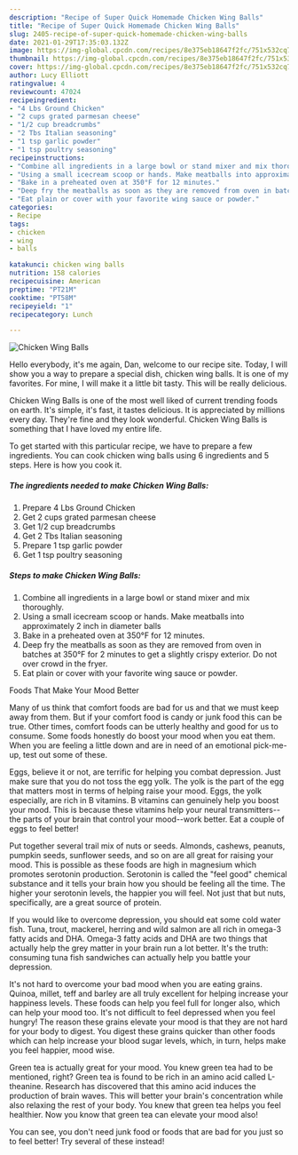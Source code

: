 ```yaml
---
description: "Recipe of Super Quick Homemade Chicken Wing Balls"
title: "Recipe of Super Quick Homemade Chicken Wing Balls"
slug: 2405-recipe-of-super-quick-homemade-chicken-wing-balls
date: 2021-01-29T17:35:03.132Z
image: https://img-global.cpcdn.com/recipes/8e375eb18647f2fc/751x532cq70/chicken-wing-balls-recipe-main-photo.jpg
thumbnail: https://img-global.cpcdn.com/recipes/8e375eb18647f2fc/751x532cq70/chicken-wing-balls-recipe-main-photo.jpg
cover: https://img-global.cpcdn.com/recipes/8e375eb18647f2fc/751x532cq70/chicken-wing-balls-recipe-main-photo.jpg
author: Lucy Elliott
ratingvalue: 4
reviewcount: 47024
recipeingredient:
- "4 Lbs Ground Chicken"
- "2 cups grated parmesan cheese"
- "1/2 cup breadcrumbs"
- "2 Tbs Italian seasoning"
- "1 tsp garlic powder"
- "1 tsp poultry seasoning"
recipeinstructions:
- "Combine all ingredients in a large bowl or stand mixer and mix thoroughly."
- "Using a small icecream scoop or hands. Make meatballs into approximately 2 inch in diameter balls"
- "Bake in a preheated oven at 350°F for 12 minutes."
- "Deep fry the meatballs as soon as they are removed from oven in batches at 350°F for 2 minutes to get a slightly crispy exterior. Do not over crowd in the fryer."
- "Eat plain or cover with your favorite wing sauce or powder."
categories:
- Recipe
tags:
- chicken
- wing
- balls

katakunci: chicken wing balls 
nutrition: 158 calories
recipecuisine: American
preptime: "PT21M"
cooktime: "PT58M"
recipeyield: "1"
recipecategory: Lunch

---
```



![Chicken Wing Balls](https://img-global.cpcdn.com/recipes/8e375eb18647f2fc/751x532cq70/chicken-wing-balls-recipe-main-photo.jpg)

Hello everybody, it's me again, Dan, welcome to our recipe site. Today, I will show you a way to prepare a special dish, chicken wing balls. It is one of my favorites. For mine, I will make it a little bit tasty. This will be really delicious.

Chicken Wing Balls is one of the most well liked of current trending foods on earth. It's simple, it's fast, it tastes delicious. It is appreciated by millions every day. They're fine and they look wonderful. Chicken Wing Balls is something that I have loved my entire life.




To get started with this particular recipe, we have to prepare a few ingredients. You can cook chicken wing balls using 6 ingredients and 5 steps. Here is how you cook it.

<!--inarticleads1-->

##### The ingredients needed to make Chicken Wing Balls:

1. Prepare 4 Lbs Ground Chicken
1. Get 2 cups grated parmesan cheese
1. Get 1/2 cup breadcrumbs
1. Get 2 Tbs Italian seasoning
1. Prepare 1 tsp garlic powder
1. Get 1 tsp poultry seasoning




<!--inarticleads2-->

##### Steps to make Chicken Wing Balls:

1. Combine all ingredients in a large bowl or stand mixer and mix thoroughly.
1. Using a small icecream scoop or hands. Make meatballs into approximately 2 inch in diameter balls
1. Bake in a preheated oven at 350°F for 12 minutes.
1. Deep fry the meatballs as soon as they are removed from oven in batches at 350°F for 2 minutes to get a slightly crispy exterior. Do not over crowd in the fryer.
1. Eat plain or cover with your favorite wing sauce or powder.




Foods That Make Your Mood Better


Many of us think that comfort foods are bad for us and that we must keep away from them. But if your comfort food is candy or junk food this can be true. Other times, comfort foods can be utterly healthy and good for us to consume. Some foods honestly do boost your mood when you eat them. When you are feeling a little down and are in need of an emotional pick-me-up, test out some of these.

Eggs, believe it or not, are terrific for helping you combat depression. Just make sure that you do not toss the egg yolk. The yolk is the part of the egg that matters most in terms of helping raise your mood. Eggs, the yolk especially, are rich in B vitamins. B vitamins can genuinely help you boost your mood. This is because these vitamins help your neural transmitters--the parts of your brain that control your mood--work better. Eat a couple of eggs to feel better!

Put together several trail mix of nuts or seeds. Almonds, cashews, peanuts, pumpkin seeds, sunflower seeds, and so on are all great for raising your mood. This is possible as these foods are high in magnesium which promotes serotonin production. Serotonin is called the "feel good" chemical substance and it tells your brain how you should be feeling all the time. The higher your serotonin levels, the happier you will feel. Not just that but nuts, specifically, are a great source of protein.

If you would like to overcome depression, you should eat some cold water fish. Tuna, trout, mackerel, herring and wild salmon are all rich in omega-3 fatty acids and DHA. Omega-3 fatty acids and DHA are two things that actually help the grey matter in your brain run a lot better. It's the truth: consuming tuna fish sandwiches can actually help you battle your depression. 

It's not hard to overcome your bad mood when you are eating grains. Quinoa, millet, teff and barley are all truly excellent for helping increase your happiness levels. These foods can help you feel full for longer also, which can help your mood too. It's not difficult to feel depressed when you feel hungry! The reason these grains elevate your mood is that they are not hard for your body to digest. You digest these grains quicker than other foods which can help increase your blood sugar levels, which, in turn, helps make you feel happier, mood wise.

Green tea is actually great for your mood. You knew green tea had to be mentioned, right? Green tea is found to be rich in an amino acid called L-theanine. Research has discovered that this amino acid induces the production of brain waves. This will better your brain's concentration while also relaxing the rest of your body. You knew that green tea helps you feel healthier. Now you know that green tea can elevate your mood also!

You can see, you don't need junk food or foods that are bad for you just so to feel better! Try several of these instead!

